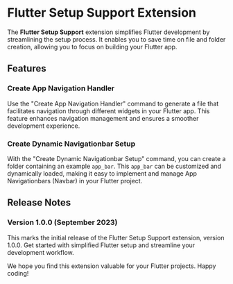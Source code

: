 # Flutter Setup Support Extension

The **Flutter Setup Support** extension simplifies Flutter development by streamlining the setup process. It enables you to save time on file and folder creation, allowing you to focus on building your Flutter app.

## Features

### Create App Navigation Handler

Use the "Create App Navigation Handler" command to generate a file that facilitates navigation through different widgets in your Flutter app. This feature enhances navigation management and ensures a smoother development experience.

### Create Dynamic Navigationbar Setup

With the "Create Dynamic Navigationbar Setup" command, you can create a folder containing an example `app_bar`. This `app_bar` can be customized and dynamically loaded, making it easy to implement and manage App Navigationbars (Navbar) in your Flutter project.

## Release Notes

### Version 1.0.0 (September 2023)

This marks the initial release of the Flutter Setup Support extension, version 1.0.0. Get started with simplified Flutter setup and streamline your development workflow.

We hope you find this extension valuable for your Flutter projects. Happy coding!

